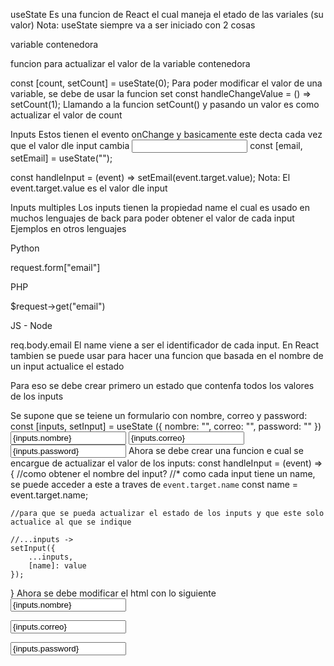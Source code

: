 useState
Es una funcion de React el cual maneja el etado de las variales (su valor)
Nota:
useState siempre va a ser iniciado con 2 cosas



variable contenedora




funcion para actualizar el valor de la variable contenedora



const [count, setCount] = useState(0);
Para poder modificar el valor de una variable, se debe de usar la funcion set
const handleChangeValue = () => setCount(1);
Llamando a la funcion setCount() y pasando un valor es como actualizar el valor de count

Inputs
Estos tienen el evento onChange y basicamente este decta cada vez que el valor dle input cambia
<input name="email" type="email" onChange="{handleInput}"/>
const [email, setEmail] = useState("");

const handleInput = (event) => setEmail(event.target.value);
Nota: El event.target.value es el valor dle input

Inputs multiples
Los inputs tienen la propiedad name el cual es usado en muchos lenguajes de back para poder obtener el valor de cada input
Ejemplos en otros lenguajes

Python

request.form["email"]

PHP

$request->get("email")

JS - Node

req.body.email
El name viene a ser el identificador de cada input. En React tambien se puede usar para hacer una funcion que basada en el nombre de un input actualice el estado

Para eso se debe crear primero un estado que contenfa todos los valores de los inputs

Se supone que se teiene un formulario con nombre, correo y password:
const [inputs, setInput] = useState ({
	nombre: "",
	correo: "",
	password: ""
})
<input name="nombre" type="text" value="{inputs.nombre}">
<input name="correo" type="text" value="{inputs.correo}">
<input name="password" type="text" value="{inputs.password}">
Ahora se debe crear una funcion e cual se encargue de actualizar el valor de los inputs:
const handleInput = (event) => {
	//como obtener el nombre del input?
	//* como cada input tiene un name, se puede acceder a este a traves de `event.target.name`
	const name = event.target.name;

	//para que se pueda actualizar el estado de los inputs y que este solo actualice al que se indique

	//...inputs ->  
	setInput({
		...inputs,
		[name]: value
	});
}
Ahora se debe modificar el html con lo siguiente
<input
  name="nombre"
  type="text"
  value="{inputs.nombre}"
  onChange="{handleInputChange}"
/>

<input
  name="correo"
  type="text"
  value="{inputs.correo}"
  onChange="{handleInputChange}"
/>

<input
  name="password"
  type="text"
  value="{inputs.password}"
  onChange="{handleInputChange}"
/>